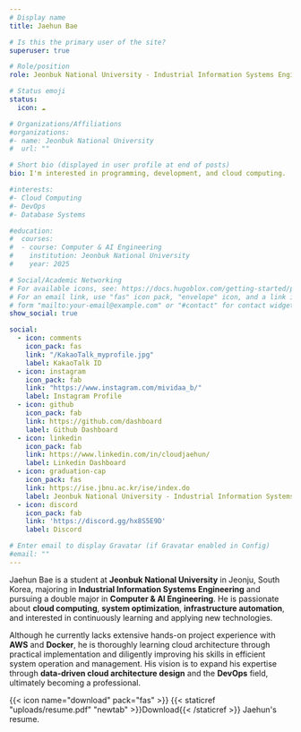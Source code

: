 ```yaml
---
# Display name
title: Jaehun Bae

# Is this the primary user of the site?
superuser: true

# Role/position
role: Jeonbuk National University - Industrial Information Systems Engineering, Computer & AI Engineering

# Status emoji
status:
  icon: ☁️

# Organizations/Affiliations
#organizations:
#- name: Jeonbuk National University
#  url: ""

# Short bio (displayed in user profile at end of posts)
bio: I'm interested in programming, development, and cloud computing.

#interests:
#- Cloud Computing
#- DevOps
#- Database Systems

#education:
#  courses:
#  - course: Computer & AI Engineering
#    institution: Jeonbuk National University
#    year: 2025

# Social/Academic Networking
# For available icons, see: https://docs.hugoblox.com/getting-started/page-builder/#icons
# For an email link, use "fas" icon pack, "envelope" icon, and a link in the
# form "mailto:your-email@example.com" or "#contact" for contact widget.
show_social: true

social:
  - icon: comments
    icon_pack: fas
    link: "/KakaoTalk_myprofile.jpg"
    label: KakaoTalk ID
  - icon: instagram
    icon_pack: fab
    link: "https://www.instagram.com/mividaa_b/"
    label: Instagram Profile
  - icon: github
    icon_pack: fab
    link: https://github.com/dashboard
    label: Github Dashboard
  - icon: linkedin
    icon_pack: fab
    link: https://www.linkedin.com/in/cloudjaehun/
    label: Linkedin Dashboard
  - icon: graduation-cap
    icon_pack: fas
    link: https://ise.jbnu.ac.kr/ise/index.do
    label: Jeonbuk National University - Industrial Information Systems Engineering
  - icon: discord
    icon_pack: fab
    link: 'https://discord.gg/hx8S5E9D'
    label: Discord

# Enter email to display Gravatar (if Gravatar enabled in Config)
#email: ""
---
```


Jaehun Bae is a student at **Jeonbuk National University** in Jeonju, South Korea, majoring in **Industrial Information Systems Engineering** and pursuing a double major in **Computer & AI Engineering**. He is passionate about **cloud computing**, **system optimization**, **infrastructure automation**, and interested in continuously learning and applying new technologies.

Although he currently lacks extensive hands-on project experience with **AWS** and **Docker**, he is thoroughly learning cloud architecture through practical implementation and diligently improving his skills in efficient system operation and management. His vision is to expand his expertise through **data-driven cloud architecture design** and the **DevOps** field, ultimately becoming a professional.

{{< icon name="download" pack="fas" >}} {{< staticref "uploads/resume.pdf" "newtab" >}}Download{{< /staticref >}} Jaehun's resume.
